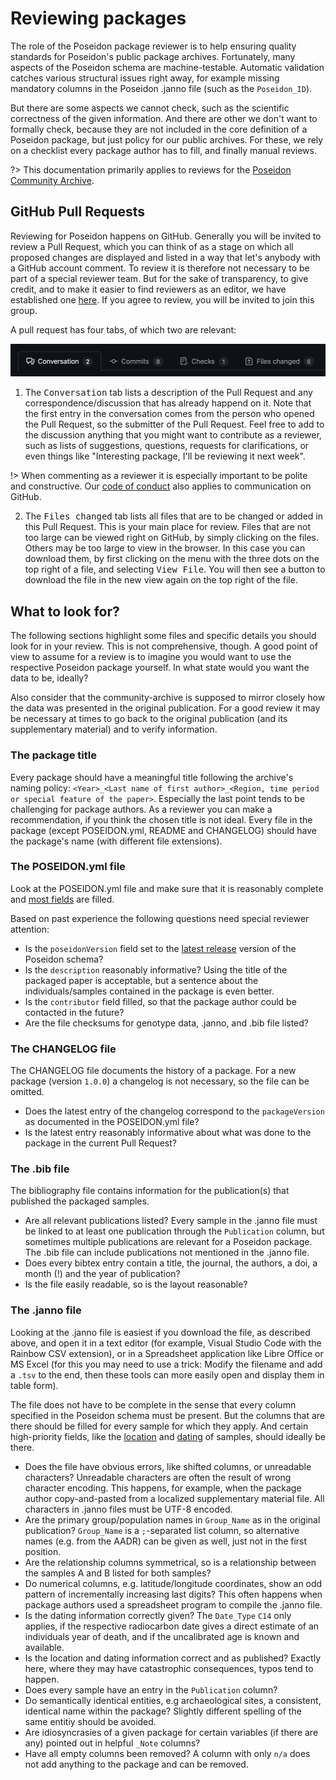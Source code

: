 # Reviewing packages

The role of the Poseidon package reviewer is to help ensuring quality standards for Poseidon's public package archives. Fortunately, many aspects of the Poseidon schema are machine-testable. Automatic validation catches various structural issues right away, for example missing mandatory columns in the Poseidon .janno file (such as the `Poseidon_ID`).

But there are some aspects we cannot check, such as the scientific correctness of the given information. And there are other we don't want to formally check, because they are not included in the core definition of a Poseidon package, but just policy for our public archives. For these, we rely on a checklist every package author has to fill, and finally manual reviews.

?> This documentation primarily applies to reviews for the [Poseidon Community Archive](archive_overview).

## GitHub Pull Requests

Reviewing for Poseidon happens on GitHub. Generally you will be invited to review a Pull Request, which you can think of as a stage on which all proposed changes are displayed and listed in a way that let's anybody with a GitHub account comment. To review it is therefore not necessary to be part of a special reviewer team. But for the sake of transparency, to give credit, and to make it easier to find reviewers as an editor, we have established one [here](https://github.com/orgs/poseidon-framework/teams/poseidon-package-reviewers). If you agree to review, you will be invited to join this group.

A pull request has four tabs, of which two are relevant:

![](_media/PR_tabs.png)

1. The <kbd>Conversation</kbd> tab lists a description of the Pull Request and any correspondence/discussion that has already happend on it. Note that the first entry in the conversation comes from the person who opened the Pull Request, so the submitter of the Pull Request. Feel free to add to the discussion anything that you might want to contribute as a reviewer, such as lists of suggestions, questions, requests for clarifications, or even things like "Interesting package, I'll be reviewing it next week".

!> When commenting as a reviewer it is especially important to be polite and constructive. Our [code of conduct](conduct) also applies to communication on GitHub.

2. The <kbd>Files changed</kbd> tab lists all files that are to be changed or added in this Pull Request. This is your main place for review. Files that are not too large can be viewed right on GitHub, by simply clicking on the files. Others may be too large to view in the browser. In this case you can download them, by first clicking on the menu with the three dots on the top right of a file, and selecting <kbd>View File</kbd>. You will then see a button to download the file in the new view again on the top right of the file. 

## What to look for?

The following sections highlight some files and specific details you should look for in your review. This is not comprehensive, though. A good point of view to assume for a review is to imagine you would want to use the respective Poseidon package yourself. In what state would you want the data to be, ideally?

Also consider that the community-archive is supposed to mirror closely how the data was presented in the original publication. For a good review it may be necessary at times to go back to the original publication (and its supplementary material) and to verify information.

### The package title

Every package should have a meaningful title following the archive's naming policy: `<Year>_<Last name of first author>_<Region, time period or special feature of the paper>`. Especially the last point tends to be challenging for package authors. As a reviewer you can make a recommendation, if you think the chosen title is not ideal. Every file in the package (except POSEIDON.yml, README and CHANGELOG) should have the package's name (with different file extensions).

### The POSEIDON.yml file

Look at the POSEIDON.yml file and make sure that it is reasonably complete and [most fields](https://www.poseidon-adna.org/#/standard?id=the-poseidon-package) are filled. 

Based on past experience the following questions need special reviewer attention:

- Is the `poseidonVersion` field set to the [latest release](https://github.com/poseidon-framework/poseidon-schema/releases) version of the Poseidon schema?
- Is the `description` reasonably informative? Using the title of the packaged paper is acceptable, but a sentence about the individuals/samples contained in the package is even better.
- Is the `contributor` field filled, so that the package author could be contacted in the future?
- Are the file checksums for genotype data, .janno, and .bib file listed?

### The CHANGELOG file

The CHANGELOG file documents the history of a package. For a new package (version `1.0.0`) a changelog is not necessary, so the file can be omitted.

- Does the latest entry of the changelog correspond to the `packageVersion` as documented in the POSEIDON.yml file?
- Is the latest entry reasonably informative about what was done to the package in the current Pull Request?

### The .bib file

The bibliography file contains information for the publication(s) that published the packaged samples.

- Are all relevant publications listed? Every sample in the .janno file must be linked to at least one publication through the `Publication` column, but sometimes multiple publications are relevant for a Poseidon package. The .bib file can include publications not mentioned in the .janno file.
- Does every bibtex entry contain a title, the journal, the authors, a doi, a month (!) and the year of publication?
- Is the file easily readable, so is the layout reasonable?

### The .janno file

Looking at the .janno file is easiest if you download the file, as described above, and open it in a text editor (for example, Visual Studio Code with the Rainbow CSV extension), or in a Spreadsheet application like Libre Office or MS Excel (for this you may need to use a trick: Modify the filename and add a `.tsv` to the end, then these tools can more easily open and display them in table form).

The file does not have to be complete in the sense that every column specified in the Poseidon schema must be present. But the columns that are there should be filled for every sample for which they apply. And certain high-priority fields, like the [location](https://www.poseidon-adna.org/#/janno_details?id=spatial-position) and [dating](https://www.poseidon-adna.org/#/janno_details?id=temporal-position) of samples, should ideally be there.

- Does the file have obvious errors, like shifted columns, or unreadable characters? Unreadable characters are often the result of wrong character encoding. This happens, for example, when the package author copy-and-pasted from a localized supplementary material file. All characters in .janno files must be UTF-8 encoded.
- Are the primary group/population names in `Group_Name` as in the original publication? `Group_Name` is a `;`-separated list column, so alternative names (e.g. from the AADR) can be given as well, just not in the first position.
- Are the relationship columns symmetrical, so is a relationship between the samples A and B listed for both samples?
- Do numerical columns, e.g. latitude/longitude coordinates, show an odd pattern of incrementally increasing last digits? This often happens when package authors used a spreadsheet program to compile the .janno file.
- Is the dating information correctly given? The `Date_Type` `C14` only applies, if the respective radiocarbon date gives a direct estimate of an individuals year of death, and if the uncalibrated age is known and available.
- Is the location and dating information correct and as published? Exactly here, where they may have catastrophic consequences, typos tend to happen.
- Does every sample have an entry in the `Publication` column?
- Do semantically identical entities, e.g archaeological sites, a consistent, identical name within the package? Slightly different spelling of the same entitiy should be avoided.
- Are idiosyncrasies of a given package for certain variables (if there are any) pointed out in helpful `_Note` columns?
- Have all empty columns been removed? A column with only `n/a` does not add anything to the package and can be removed.

